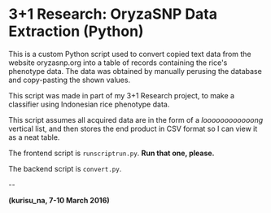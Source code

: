 # 3+1 Research: OryzaSNP Data Extraction (Python)

This is a custom Python script used to convert copied text data from the website oryzasnp.org into a table of records containing the rice's phenotype data. The data was obtained by manually perusing the database and copy-pasting the shown values.

This script was made in part of my 3+1 Research project, to make a classifier using Indonesian rice phenotype data.

This script assumes all acquired data are in the form of a *loooooooooooong* vertical list, and then stores the end product in CSV format so I can view it as a neat table.

The frontend script is `runscriptrun.py`. **Run that one, please.**

The backend script is `convert.py`.

--

**(kurisu_na, 7-10 March 2016)**
